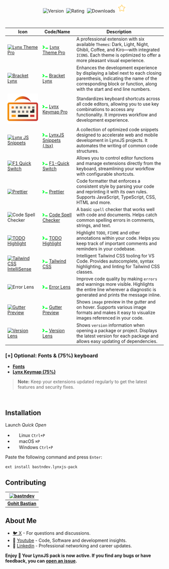 <p align="center">
  <img src="https://vsmarketplacebadges.dev/version-short/bastndev.lynxjs-pack.jpg?style=for-the-badge&colorA=E91E63&colorB=EEEEEE&color=33BFFF&label=VERSION" alt="Version">&nbsp;
  <img src="https://vsmarketplacebadges.dev/rating-short/bastndev.lynxjs-pack.jpg?style=for-the-badge&colorA=E91E63&colorB=EEEEEE&color=33BFFF&label=Rating" alt="Rating">&nbsp;
  <img src="https://vsmarketplacebadges.dev/downloads-short/bastndev.lynxjs-pack.jpg?style=for-the-badge&colorA=E91E63&colorB=EEEEEE&color=33BFFF&label=Downloads" alt="Downloads">&nbsp;
  <a href="https://github.com/bastndev/Lynxjs-Pack"><img src="https://raw.githubusercontent.com/bastndev/Lynxjs-Pack/refs/heads/main/assets/images/star.png" width="26.6px" alt="Github Star ⭐️"></a>
</p>

</br>

| Icon                                                                                                                                                                                                                                                                         | Code/Name                                                                                                                                                                                              | Description                                                                                                                                                                                        |
| ---------------------------------------------------------------------------------------------------------------------------------------------------------------------------------------------------------------------------------------------------------------------------- | ------------------------------------------------------------------------------------------------------------------------------------------------------------------------------------------------------ | -------------------------------------------------------------------------------------------------------------------------------------------------------------------------------------------------- |
| [![Lynx Theme Pro](https://bastndev.gallerycdn.vsassets.io/extensions/bastndev/lynx-theme/0.1.2/1744898058774/Microsoft.VisualStudio.Services.Icons.Default)](https://marketplace.visualstudio.com/items?itemName=bastndev.lynx-theme)                                       | <img src="https://raw.githubusercontent.com/bastndev/Lynxjs-Pack/refs/heads/main/assets/gif/code.gif" width="19"/> [Lynx Theme Pro](https://github.com/bastndev/Lynx-Theme-Pro)                        | A professional extension with six available `Themes`: Dark, Light, Night, Ghibli, Coffee, and Kiro—with integrated `ICONS`. Each theme is optimized to offer a more pleasant visual experience.    |
| [![Bracket Lynx](https://bastndev.gallerycdn.vsassets.io/extensions/bastndev/bracket-lynx/0.9.0/1756787870703/Microsoft.VisualStudio.Services.Icons.Default)](https://marketplace.visualstudio.com/items?itemName=bastndev.bracket-lynx)                                     | <img src="https://raw.githubusercontent.com/bastndev/Lynxjs-Pack/refs/heads/main/assets/images/code.png" width="17"/> [Bracket Lynx](https://github.com/bastndev/Bracket-Lynx)                         | Enhances the development experience by displaying a label next to each closing parenthesis, indicating the name of the corresponding block or function, along with the start and end line numbers. |
| [![Lynx Keymap](https://raw.githubusercontent.com/bastndev/Lynx-Keymap/refs/heads/main/assets/images/logo.png)](https://marketplace.visualstudio.com/items?itemName=bastndev.lynx-keymap)                                                                                    | <img src="https://raw.githubusercontent.com/bastndev/Lynxjs-Pack/refs/heads/main/assets/images/code.png" width="17"/> [Lynx Keymap Pro](https://github.com/bastndev/Lynx-Keymap)                       | Standardizes keyboard shortcuts across all code editors, allowing you to use key combinations to access any functionality. It improves workflow and development experience.                        |
| [![Lynx JS Snippets](https://bastndev.gallerycdn.vsassets.io/extensions/bastndev/lynx-js-snippets/0.2.0/1745166683713/Microsoft.VisualStudio.Services.Icons.Default)](https://marketplace.visualstudio.com/items?itemName=bastndev.lynx-js-snippets)                         | <img src="https://raw.githubusercontent.com/bastndev/Lynxjs-Pack/refs/heads/main/assets/images/code.png" width="17"/> [LynxJS Snippets (.tsx)](https://github.com/bastndev/Lynx-js-Snippets)           | A collection of optimized code snippets designed to accelerate web and mobile development in LynxJS projects. It automates the writing of common code structures.                                  |
| [![F1 Quick Switch](https://bastndev.gallerycdn.vsassets.io/extensions/bastndev/f1/0.2.1/1752544035624/Microsoft.VisualStudio.Services.Icons.Default)](https://marketplace.visualstudio.com/items?itemName=bastndev.f1)                                                      | <img src="https://raw.githubusercontent.com/bastndev/Lynxjs-Pack/refs/heads/main/assets/images/code.png" width="17"/> [F1-Quick Switch](https://github.com/bastndev/f1)                                | Allows you to control editor functions and manage extensions directly from the keyboard, streamlining your workflow with configurable shortcuts.                                                   |
| [![Prettier](https://esbenp.gallerycdn.vsassets.io/extensions/esbenp/prettier-vscode/11.0.0/1723648421534/Microsoft.VisualStudio.Services.Icons.Default)](https://marketplace.visualstudio.com/items?itemName=esbenp.prettier-vscode)                                        | <img src="https://raw.githubusercontent.com/bastndev/Lynxjs-Pack/refs/heads/main/assets/images/code.png" width="17"/> [Prettier](https://github.com/prettier/prettier)                                 | Code formatter that enforces a consistent style by parsing your code and reprinting it with its own rules. Supports JavaScript, TypeScript, CSS, HTML and more.                                    |
| <img src="https://streetsidesoftware.gallerycdn.vsassets.io/extensions/streetsidesoftware/code-spell-checker/4.2.3/1753028947698/Microsoft.VisualStudio.Services.Icons.Default" alt="Code Spell Checker" width="120"/>                                                       | <img src="https://raw.githubusercontent.com/bastndev/Lynxjs-Pack/refs/heads/main/assets/images/code.png" width="17"/> [Code Spell Checker](https://github.com/streetsidesoftware/vscode-spell-checker) | A basic `spell` checker that works well with code and documents. Helps catch common spelling errors in comments, strings, and text.                                                                |
| [![TODO Highlight](https://wayou.gallerycdn.vsassets.io/extensions/wayou/vscode-todo-highlight/1.0.5/1635478170130/Microsoft.VisualStudio.Services.Icons.Default)](https://marketplace.visualstudio.com/items?itemName=wayou.vscode-todo-highlight)                          | <img src="https://raw.githubusercontent.com/bastndev/Lynxjs-Pack/refs/heads/main/assets/images/code.png" width="17"/> [TODO Highlight](https://github.com/wayou/vscode-todo-highlight)                 | Highlight `TODO`, `FIXME` and other annotations within your code. Helps you keep track of important comments and reminders in your codebase.                                                       |
| [![Tailwind CSS IntelliSense](https://bradlc.gallerycdn.vsassets.io/extensions/bradlc/vscode-tailwindcss/0.14.26/1754073884108/Microsoft.VisualStudio.Services.Icons.Default)](https://marketplace.visualstudio.com/items?itemName=bradlc.vscode-tailwindcss)                | <img src="https://raw.githubusercontent.com/bastndev/Lynxjs-Pack/refs/heads/main/assets/images/code.png" width="17"/> [Tailwind CSS](https://github.com/tailwindlabs/tailwindcss-intellisense)         | Intelligent Tailwind CSS tooling for VS Code. Provides autocomplete, syntax highlighting, and linting for Tailwind CSS classes.                                                                    |
| <img src="https://usernamehw.gallerycdn.vsassets.io/extensions/usernamehw/errorlens/3.26.0/1745913515439/Microsoft.VisualStudio.Services.Icons.Default" alt="Error Lens" width="120"/>                                                                                       | <img src="https://raw.githubusercontent.com/bastndev/Lynxjs-Pack/refs/heads/main/assets/images/code.png" width="17"/> [Error Lens](https://github.com/usernamehw/vscode-error-lens)                    | Improve code quality by making `errors` and warnings more visible. Highlights the entire line wherever a diagnostic is generated and prints the message inline.                                    |
| [![Gutter Preview](https://kisstkondoros.gallerycdn.vsassets.io/extensions/kisstkondoros/vscode-gutter-preview/0.32.2/1732997211540/Microsoft.VisualStudio.Services.Icons.Default)](https://marketplace.visualstudio.com/items?itemName=kisstkondoros.vscode-gutter-preview) | <img src="https://raw.githubusercontent.com/bastndev/Lynxjs-Pack/refs/heads/main/assets/images/code.png" width="17"/> [Gutter Preview](https://github.com/kisstkondoros/gutter-preview)                | Shows `image` preview in the gutter and on hover. Supports various image formats and makes it easy to visualize images referenced in your code.                                                    |
| [![Version Lens](https://pflannery.gallerycdn.vsassets.io/extensions/pflannery/vscode-versionlens/1.22.2/1747670637569/Microsoft.VisualStudio.Services.Icons.Default)](https://marketplace.visualstudio.com/items?itemName=pflannery.vscode-versionlens)                     | <img src="https://raw.githubusercontent.com/bastndev/Lynxjs-Pack/refs/heads/main/assets/images/code.png" width="17"/> [Version Lens](https://gitlab.com/versionlens/vscode-versionlens)                | Shows `version` information when opening a package or project. Displays the latest version for each package and allows easy updating of dependencies.                                              |

### [+] Optional: Fonts & (75%) keyboard

- **[Fonts](https://github.com/bastndev/Lynx-Theme/releases/tag/v1.2.5)**
- **[Lynx Keymap (75%)](https://marketplace.visualstudio.com/items?itemName=bastndev.lynx-keymap-75)**

> **Note:** Keep your extensions updated regularly to get the latest features and security fixes.

</br>

## Installation

Launch _Quick Open_

- <img src="https://www.kernel.org/theme/images/logos/favicon.png" width=16 height=16/> Linux `Ctrl+P`
- <img src="https://developer.apple.com/favicon.ico" width=16 height=16/> macOS `⌘P`
- <img src="https://www.microsoft.com/favicon.ico" width=16 height=16/> Windows `Ctrl+P`

Paste the following command and press `Enter`:

```
ext install bastndev.lynxjs-pack
```

## Contributing

| [![bastndev](https://github.com/bastndev.png?size=100)](https://bastndev.com) |
| :---------------------------------------------------------------------------: |
|               **[Gohit Bastian](https://github.com/bastndev)**                |

## About Me

- [🐦 X](https://twitter.com/bastndev) - For questions and discussions.
- 🔴 [Youtube](https://www.youtube.com/@bastndev?sub_confirmation=1) - Code, Software and development insights.
- 💼 [Linkedin](https://www.linkedin.com/in/bastndev) - Professional networking and career updates.

**Enjoy 🎉 Your LynxJS pack is now active. If you find any bugs or have feedback, you can [open an issue](https://github.com/bastndev/LynxJs-Packge/issues).**
